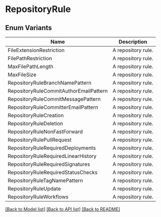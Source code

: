 # RepositoryRule

## Enum Variants

| Name | Description |
|---- | -----|
| FileExtensionRestriction | A repository rule. |
| FilePathRestriction | A repository rule. |
| MaxFilePathLength | A repository rule. |
| MaxFileSize | A repository rule. |
| RepositoryRuleBranchNamePattern | A repository rule. |
| RepositoryRuleCommitAuthorEmailPattern | A repository rule. |
| RepositoryRuleCommitMessagePattern | A repository rule. |
| RepositoryRuleCommitterEmailPattern | A repository rule. |
| RepositoryRuleCreation | A repository rule. |
| RepositoryRuleDeletion | A repository rule. |
| RepositoryRuleNonFastForward | A repository rule. |
| RepositoryRulePullRequest | A repository rule. |
| RepositoryRuleRequiredDeployments | A repository rule. |
| RepositoryRuleRequiredLinearHistory | A repository rule. |
| RepositoryRuleRequiredSignatures | A repository rule. |
| RepositoryRuleRequiredStatusChecks | A repository rule. |
| RepositoryRuleTagNamePattern | A repository rule. |
| RepositoryRuleUpdate | A repository rule. |
| RepositoryRuleWorkflows | A repository rule. |

[[Back to Model list]](../README.md#documentation-for-models) [[Back to API list]](../README.md#documentation-for-api-endpoints) [[Back to README]](../README.md)


